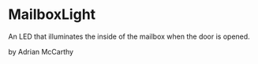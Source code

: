 # MailboxLight
An LED that illuminates the inside of the mailbox when the door is opened.

by Adrian McCarthy
